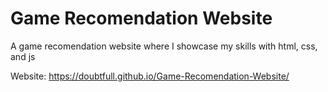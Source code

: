 # Game Recomendation Website
 A game recomendation website where I showcase my skills with html, css, and js

Website: https://doubtfull.github.io/Game-Recomendation-Website/
